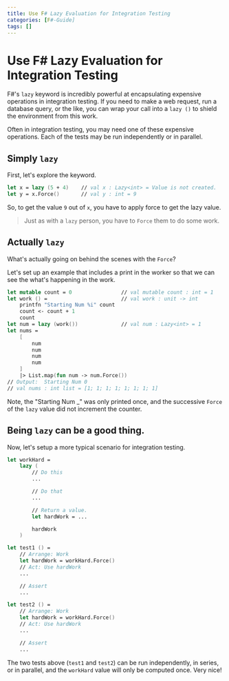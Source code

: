 ```yaml
---
title: Use F# Lazy Evaluation for Integration Testing
categories: [F#-Guide]
tags: []
---
```


# Use F# Lazy Evaluation for Integration Testing

F#'s `lazy` keyword is incredibly powerful at encapsulating expensive operations in integration testing.  If you need to make a web request, run a database query, or the like, you can wrap your call into a `lazy ()` to shield the environment from this work.  

Often in integration testing, you may need one of these expensive operations.  Each of the tests may be run independently or in parallel.  

## Simply `lazy`

First, let's explore the keyword.

```fsharp
let x = lazy (5 + 4)    // val x : Lazy<int> = Value is not created.
let y = x.Force()       // val y : int = 9
```

So, to get the value `9` out of `x`, you have to apply force to get the lazy value.  

> Just as with a `lazy` person, you have to `Force` them to do some work.

## Actually `lazy`

What's actually going on behind the scenes with the `Force`? 

Let's set up an example that includes a print in the worker so that we can see the what's happening in the work.

```fsharp
let mutable count = 0                // val mutable count : int = 1
let work () =                        // val work : unit -> int
    printfn "Starting Num %i" count
    count <- count + 1
    count                                            
let num = lazy (work())              // val num : Lazy<int> = 1
let nums =
    [
        num
        num
        num
        num
    ]
    |> List.map(fun num -> num.Force())
// Output:  Starting Num 0
// val nums : int list = [1; 1; 1; 1; 1; 1; 1; 1]
```

Note, the "Starting Num _" was only printed once, and the successive `Force` of the `lazy` value did not increment the counter.

## Being `lazy` can be a good thing.

Now, let's setup a more typical scenario for integration testing.

```fsharp
let workHard =
    lazy (
        // Do this
        ...

        // Do that
        ...

        // Return a value.
        let hardWork = ...

        hardWork
    )

let test1 () = 
    // Arrange: Work
    let hardWork = workHard.Force()
    // Act: Use hardWork
    ...

    // Assert
    ...

let test2 () = 
    // Arrange: Work
    let hardWork = workHard.Force()
    // Act: Use hardWork
    ...

    // Assert
    ...

```

The two tests above (`test1` and `test2`) can be run independently, in series, or in parallel, and the `workHard` value will only be computed once.  Very nice!
